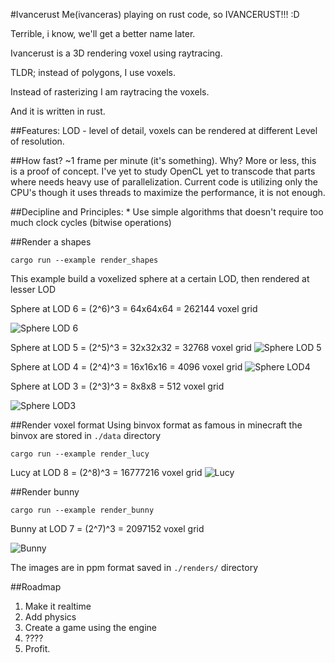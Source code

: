#Ivancerust
Me(ivanceras) playing on rust code, so IVANCERUST!!! :D

Terrible, i know, we'll get a better name later.


Ivancerust is a 3D rendering voxel using raytracing.

TLDR; instead of polygons, I use voxels. 

Instead of rasterizing I am raytracing the voxels.

And it is written in rust.



##Features:
LOD - level of detail, voxels can be rendered at different Level of resolution.


##How fast? 
~1 frame per minute (it's something).
Why? More or less, this is a proof of concept. I've yet to study OpenCL yet to transcode that parts where needs heavy use of parallelization. Current code is utilizing only the CPU's though it uses threads to maximize the performance, it is not enough.


##Decipline and Principles:
	* Use simple algorithms that doesn't require too much clock cycles (bitwise operations)


##Render a shapes

```
cargo run --example render_shapes

```
This example build a voxelized sphere at a certain LOD, then rendered at lesser LOD

Sphere at LOD 6 = (2^6)^3 = 64x64x64 = 262144 voxel grid

![Sphere LOD 6](https://raw.githubusercontent.com/ivanceras/ivancerust/0.0.3/images/sphere6-trace6.png)



Sphere at LOD 5 = (2^5)^3 = 32x32x32 = 32768 voxel grid
![Sphere LOD 5](https://raw.githubusercontent.com/ivanceras/ivancerust/0.0.3/images/sphere6-trace5.png)



Sphere at LOD 4 = (2^4)^3 = 16x16x16 = 4096 voxel grid
![Sphere LOD4](https://raw.githubusercontent.com/ivanceras/ivancerust/0.0.3/images/sphere5-trace4.png)


Sphere at LOD 3 = (2^3)^3 = 8x8x8 = 512 voxel grid

![Sphere LOD3](https://raw.githubusercontent.com/ivanceras/ivancerust/0.0.3/images/sphere5-trace3.png)


##Render voxel format
Using binvox format as famous in minecraft
the binvox are stored in `./data` directory

```
cargo run --example render_lucy
```
Lucy at LOD 8 = (2^8)^3 = 16777216 voxel grid
![Lucy](https://raw.githubusercontent.com/ivanceras/ivancerust/0.0.3/images/lucy8-trace8.png)



##Render bunny

```
cargo run --example render_bunny
```
Bunny at LOD 7 = (2^7)^3 = 2097152 voxel grid

![Bunny](https://raw.githubusercontent.com/ivanceras/ivancerust/0.0.3/images/bunny7-trace7.png)

The images are in ppm format saved in `./renders/` directory


##Roadmap

1. Make it realtime
2. Add physics
3. Create a game using the engine
4. ????
5. Profit. 



